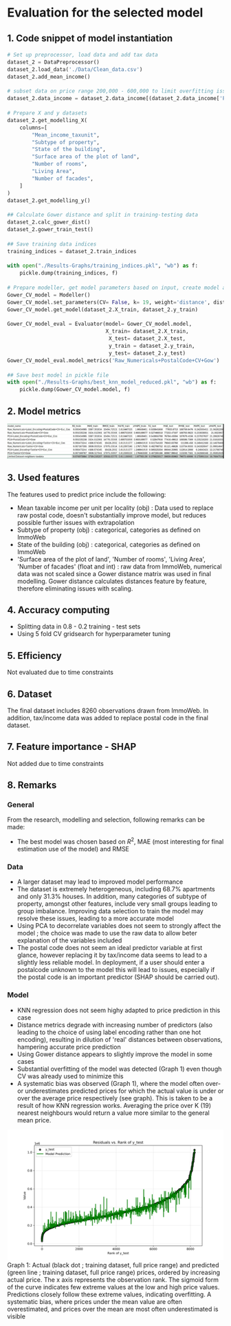 # Evaluation for the selected model

## 1. Code snippet of model instantiation

```python
# Set up preprocessor, load data and add tax data
dataset_2 = DataPreprocessor()
dataset_2.load_data('./Data/Clean_data.csv')
dataset_2.add_mean_income()

# subset data on price range 200,000 - 600,000 to limit overfitting issue
dataset_2.data_income = dataset_2.data_income[(dataset_2.data_income['Price'] >= 200000) & (dataset_2.data_income['Price'] <= 600000)]

# Prepare X and y datasets
dataset_2.get_modelling_X(
    columns=[
        "Mean_income_taxunit",
        "Subtype of property",
        "State of the building",
        "Surface area of the plot of land",
        "Number of rooms",
        "Living Area",
        "Number of facades",
    ]
)
dataset_2.get_modelling_y()

## Calculate Gower distance and split in training-testing data
dataset_2.calc_gower_dist()
dataset_2.gower_train_test()

## Save training data indices
training_indices = dataset_2.train_indices

with open("./Results-Graphs/training_indices.pkl", "wb") as f:
    pickle.dump(training_indices, f)

# Prepare modeller, get model parameters based on input, create model and evaluate using evaluator
Gower_CV_model = Modeller()
Gower_CV_model.set_parameters(CV= False, k= 19, weight='distance', distance="Gower")
Gower_CV_model.get_model(dataset_2.X_train, dataset_2.y_train)

Gower_CV_model_eval = Evaluator(model= Gower_CV_model.model,
                                X_train= dataset_2.X_train,
                                 X_test= dataset_2.X_test,
                                 y_train = dataset_2.y_train,
                                 y_test= dataset_2.y_test)
Gower_CV_model_eval.model_metrics('Raw_Numericals+PostalCode+CV+Gow')

## Save best model in pickle file
with open("./Results-Graphs/best_knn_model_reduced.pkl", "wb") as f:
    pickle.dump(Gower_CV_model.model, f)
```

## 2. Model metrics

![evaluation_metrics](./Results-Graphs/table.JPG)

## 3. Used features

The features used to predict price include the following:
- Mean taxable income per unit per locality (obj) : Data used to replace raw postal code, doesn't substantially improve model, but reduces possible further issues with extrapolation
- Subtype of property (obj) : categorical, categories as defined on ImmoWeb
- State of the building (obj) : categorical, categories as defined on ImmoWeb
- 'Surface area of the plot of land', 'Number of rooms', 'Living Area', 'Number of facades' (float and int) : raw data from ImmoWeb, numerical data was not scaled since a Gower distance matrix was used in final modelling. Gower distance calculates distances feature by feature, therefore eliminating issues with scaling.

## 4. Accuracy computing 

- Splitting data in 0.8 - 0.2 training - test sets
- Using 5 fold CV gridsearch for hyperparameter tuning

## 5. Efficiency

Not evaluated due to time constraints

## 6. Dataset

The final dataset includes 8260 observations drawn from ImmoWeb. 
In addition, tax/income data was added to replace postal code in the final dataset.

## 7. Feature importance - SHAP

Not added due to time constraints

## 8. Remarks

### General

From the research, modelling and selection, following remarks can be made:
- The best model was chosen based on $R^2$, MAE (most interesting for final estimation use of the model) and RMSE

### Data

- A larger dataset may lead to improved model performance
- The dataset is extremely heterogeneous, including 68.7% apartments and only 31.3% houses. In addition, many categories of subtype of property, amongst other features, include very small groups leading to group imbalance. Improving data selection to train the model may resolve these issues, leading to a more accurate model
- Using PCA to decorrelate variables does not seem to strongly affect the model ; the choice was made to use the raw data to allow beter explanation of the variables included
- The postal code does not seem an ideal predictor variable at first glance, however replacing it by tax/income data seems to lead to a slightly less reliable model. In deployment, if a user should enter a postalcode unknown to the model this will lead to issues, especially if the postal code is an important predictor (SHAP should be carried out).

### Model

- KNN regression does not seem highy adapted to price prediction in this case
- Distance metrics degrade with increasing number of predictors (also leading to the choice of using label encoding rather than one hot encoding), resulting in dilution of 'real' distances between observations, hampering accurate price prediction
- Using Gower distance appears to slightly improve the model in some cases
- Substantial overfitting of the model was detected (Graph 1) even though CV was already used to minimize this
- A systematic bias was observed (Graph 1), where the model often over- or underestimates predicted prices for which the actual value is under or over the average price respectively (see graph). This is taken to be a result of how KNN regression works. Averaging the price over K (19) nearest neighbours would return a value more similar to the general mean price.


![Price vs. rank ; training dataset ; actual value and predicted](./Results-Graphs/resid_train.png)
Graph 1: Actual (black dot ; training dataset, full price range) and predicted (green line ; training dataset, full price range) prices, ordered by increasing actual price. The x axis represents the observation rank. The sigmoid form of the curve indicates few extreme values at the low and high price values. Predictions closely follow these extreme values, indicating overfitting. A systematic bias, where prices under the mean value are often overestimated, and prices over the mean are most often underestimated is visible



